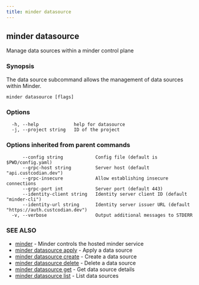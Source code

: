 ```yaml
---
title: minder datasource
---
```

## minder datasource

Manage data sources within a minder control plane

### Synopsis

The data source subcommand allows the management of data sources within Minder.

```
minder datasource [flags]
```

### Options

```
  -h, --help             help for datasource
  -j, --project string   ID of the project
```

### Options inherited from parent commands

```
      --config string            Config file (default is $PWD/config.yaml)
      --grpc-host string         Server host (default "api.custcodian.dev")
      --grpc-insecure            Allow establishing insecure connections
      --grpc-port int            Server port (default 443)
      --identity-client string   Identity server client ID (default "minder-cli")
      --identity-url string      Identity server issuer URL (default "https://auth.custcodian.dev")
  -v, --verbose                  Output additional messages to STDERR
```

### SEE ALSO

* [minder](minder.md)	 - Minder controls the hosted minder service
* [minder datasource apply](minder_datasource_apply.md)	 - Apply a data source
* [minder datasource create](minder_datasource_create.md)	 - Create a data source
* [minder datasource delete](minder_datasource_delete.md)	 - Delete a data source
* [minder datasource get](minder_datasource_get.md)	 - Get data source details
* [minder datasource list](minder_datasource_list.md)	 - List data sources

